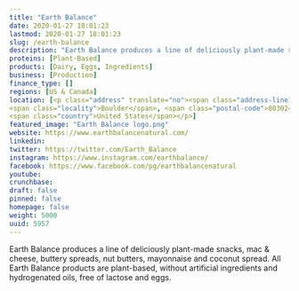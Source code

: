 ```yaml
---
title: "Earth Balance"
date: 2020-01-27 18:01:23
lastmod: 2020-01-27 18:01:23
slug: /earth-balance
description: "Earth Balance produces a line of deliciously plant-made snacks, mac & cheese, buttery spreads, nut butters, mayonnaise and coconut spread. All Earth Balance products are plant-based, without artificial ingredients and hydrogenated oils, free of lactose and eggs."
proteins: [Plant-Based]
products: [Dairy, Eggs, Ingredients]
business: [Production]
finance_type: []
regions: [US & Canada]
location: [<p class="address" translate="no"><span class="address-line1">19th Street</span><br>
<span class="locality">Boulder</span>, <span class="postal-code">80302</span><br>
<span class="country">United States</span></p>]
featured_image: "Earth Balance logo.png"
website: https://www.earthbalancenatural.com/
linkedin: 
twitter: https://twitter.com/Earth_Balance
instagram: https://www.instagram.com/earthbalance/
facebook: https://www.facebook.com/pg/earthbalancenatural
youtube: 
crunchbase: 
draft: false
pinned: false
homepage: false
weight: 5000
uuid: 5957
---
```

Earth Balance produces a line of deliciously plant-made snacks, mac & cheese, buttery spreads, nut butters, mayonnaise and coconut spread. All Earth Balance products are plant-based, without artificial ingredients and hydrogenated oils, free of lactose and eggs.
